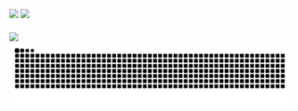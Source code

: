 <div>
  <img height="170em" src="https://github-readme-stats.vercel.app/api?username=Carlos-hcal&show_icons=true&theme=algolia&include_all_commits=true&count_private=true&locale=pt-br&&hide=contribs"/>
  <img height="170em" src="https://github-readme-stats.vercel.app/api/top-langs/?username=Carlos-hcal&layout=compact&theme=algolia&locale=pt-br"/>
</div>

###

<div>
  <img src="https://skillicons.dev/icons?i=figma,ts,react,bootstrap,unity,cs,sass" />
</div>

<div >
  <picture>
    <source media="(prefers-color-scheme: dark)" srcset="https://raw.githubusercontent.com/Carlos-hcal/Carlos-hcal/output/github-contribution-grid-snake-dark.svg">
    <source media="(prefers-color-scheme: dark)" srcset="https://raw.githubusercontent.com/Carlos-hcal/Carlos-hcal/output/github-contribution-grid-snake.svg">
    <img alt="github contribution grid snake animation" src="https://raw.githubusercontent.com/Carlos-hcal/Carlos-hcal/output/github-contribution-grid-snake.svg">
  </picture>
</div>
  
